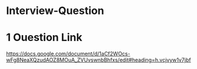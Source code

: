 # Interview-Question

# 1 Ouestion Link
https://docs.google.com/document/d/1aCf2WOcs-wFg8NeaXQzudAOZ8MOuA_ZVUvswnbBhfxs/edit#heading=h.vcjvyw1v7jbf
